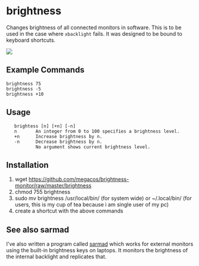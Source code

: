 # brightness
Changes brightness of all connected monitors in software. This is to be used in the case where `xbacklight` fails. 
It was designed to be bound to keyboard shortcuts.

<img src="https://i.stack.imgur.com/R5wQz.png">


## Example Commands
    brightness 75
    brightness -5
    brightness +10

## Usage
       brightess [n] [+n] [-n]
       n       An integer from 0 to 100 specifies a brightness level.
       +n      Increase brightness by n.
       -n      Decrease brightness by n.
               No argument shows current brightness level.
## Installation

1. wget https://github.com/megacos/brightness-monitor/raw/master/brightness
2. chmod 755 brightness
3. sudo mv brightness /usr/local/bin/ (for system wide) or ~/.local/bin/ (for users, this is my cup of tea because i am single user of my pc)
4. create a shortcut with the above commands

## See also sarmad

I've also written a program called [sarmad](https://github.com/hackerb9/sarmad) which works for external monitors using the built-in brightness keys on laptops. It monitors the brightness of the internal backlight and replicates that. 
